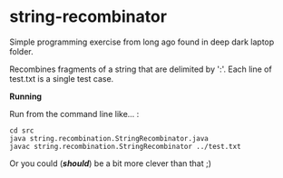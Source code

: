 string-recombinator
===================

Simple programming exercise from long ago found in deep dark laptop folder.

Recombines fragments of a string that are delimited by ':'. Each line of test.txt is a single test case.

**Running**

Run from the command line like... :

    cd src
    java string.recombination.StringRecombinator.java
    javac string.recombination.StringRecombinator ../test.txt

Or you could (***should***) be a bit more clever than that ;)
